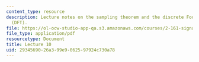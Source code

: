 ```yaml
---
content_type: resource
description: Lecture notes on the sampling theorem and the discrete Fourier transform
  (DFT).
file: https://ol-ocw-studio-app-qa.s3.amazonaws.com/courses/2-161-signal-processing-continuous-and-discrete-fall-2008/2934569026a399e9062597924c730a78_lecture_10.pdf
file_type: application/pdf
resourcetype: Document
title: Lecture 10
uid: 29345690-26a3-99e9-0625-97924c730a78
---
```

